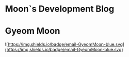 # Moon`s Development Blog

# Gyeom Moon

![https://img.shields.io/badge/email-GyeomMoon-blue.svg](https://img.shields.io/badge/email-GyeomMoon-blue.svg)
